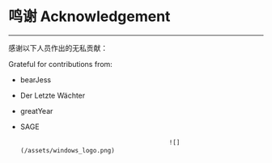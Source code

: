 # 鸣谢 Acknowledgement

---

感谢以下人员作出的无私贡献：

Grateful for contributions from:

* bearJess
* Der Letzte Wächter
* greatYear
* SAGE

                                               ![](/assets/windows_logo.png)

